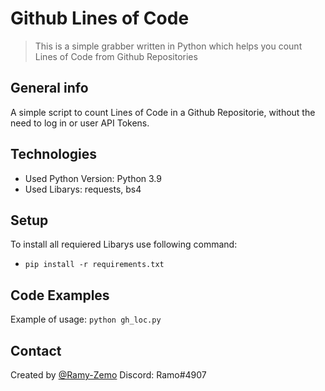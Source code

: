 # Github Lines of Code
> This is a simple grabber written in Python which helps you count Lines of Code from Github Repositories
> 
## General info
A simple script to count Lines of Code in a Github Repositorie, without the need to log in or user API Tokens. 

## Technologies
* Used Python Version: Python 3.9
* Used Libarys: requests, bs4

## Setup
To install all requiered Libarys use following command:
* `pip install -r requirements.txt`

## Code Examples
Example of usage:
`python gh_loc.py`

## Contact
Created by [@Ramy-Zemo](https://github.com/ramy-zemo)
Discord: Ramo#4907
